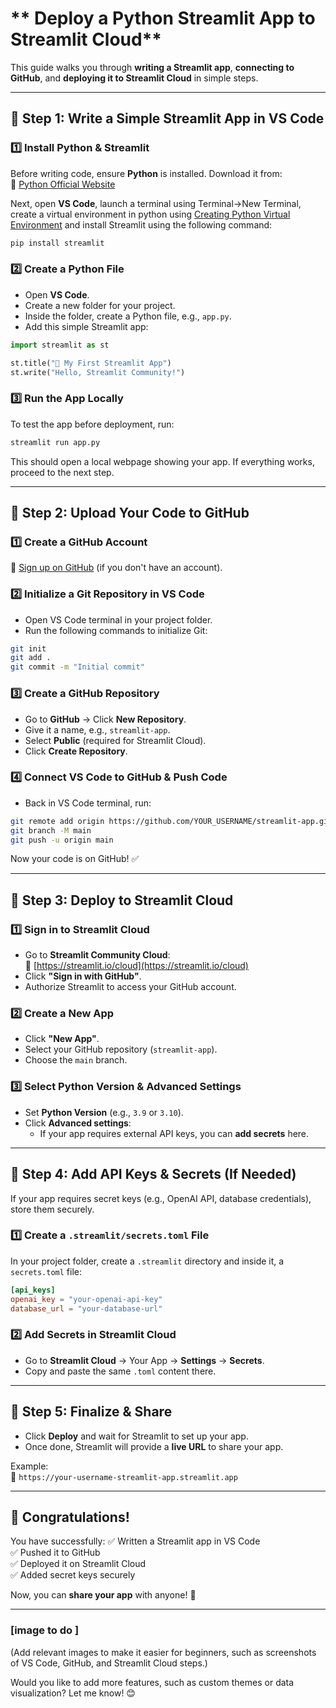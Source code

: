 # ** Deploy a Python Streamlit App to Streamlit Cloud**

This guide walks you through **writing a Streamlit app**, **connecting to GitHub**, and **deploying it to Streamlit Cloud** in simple steps.

---

## **📌 Step 1: Write a Simple Streamlit App in VS Code**
### **1️⃣ Install Python & Streamlit**
Before writing code, ensure **Python** is installed. Download it from:  
🔗 [Python Official Website](https://www.python.org/downloads/)

Next, open **VS Code**, launch a terminal using Terminal->New Terminal, create a virtual environment in python using [Creating Python Virtual Environment](https://arunachalamm101202.github.io/Documentation/guide/create-venv/) and install Streamlit using the following command:

```bash
pip install streamlit
```

### **2️⃣ Create a Python File**
- Open **VS Code**.
- Create a new folder for your project.
- Inside the folder, create a Python file, e.g., `app.py`.
- Add this simple Streamlit app:

```python
import streamlit as st

st.title("🚀 My First Streamlit App")
st.write("Hello, Streamlit Community!")
```

### **3️⃣ Run the App Locally**
To test the app before deployment, run:

```bash
streamlit run app.py
```

This should open a local webpage showing your app. If everything works, proceed to the next step.

---

## **📌 Step 2: Upload Your Code to GitHub**
### **1️⃣ Create a GitHub Account**
🔗 [Sign up on GitHub](https://github.com/) (if you don't have an account).

### **2️⃣ Initialize a Git Repository in VS Code**
- Open VS Code terminal in your project folder.
- Run the following commands to initialize Git:

```bash
git init
git add .
git commit -m "Initial commit"
```

### **3️⃣ Create a GitHub Repository**
- Go to **GitHub** → Click **New Repository**.
- Give it a name, e.g., `streamlit-app`.
- Select **Public** (required for Streamlit Cloud).
- Click **Create Repository**.

### **4️⃣ Connect VS Code to GitHub & Push Code**
- Back in VS Code terminal, run:

```bash
git remote add origin https://github.com/YOUR_USERNAME/streamlit-app.git
git branch -M main
git push -u origin main
```

Now your code is on GitHub! ✅

---

## **📌 Step 3: Deploy to Streamlit Cloud**
### **1️⃣ Sign in to Streamlit Cloud**
- Go to **Streamlit Community Cloud**:  
  🔗 [https://streamlit.io/cloud](https://streamlit.io/cloud)
- Click **"Sign in with GitHub"**.
- Authorize Streamlit to access your GitHub account.

### **2️⃣ Create a New App**
- Click **"New App"**.
- Select your GitHub repository (`streamlit-app`).
- Choose the `main` branch.

### **3️⃣ Select Python Version & Advanced Settings**
- Set **Python Version** (e.g., `3.9` or `3.10`).
- Click **Advanced settings**:
  - If your app requires external API keys, you can **add secrets** here.

---

## **📌 Step 4: Add API Keys & Secrets (If Needed)**
If your app requires secret keys (e.g., OpenAI API, database credentials), store them securely.

### **1️⃣ Create a `.streamlit/secrets.toml` File**
In your project folder, create a `.streamlit` directory and inside it, a `secrets.toml` file:

```toml
[api_keys]
openai_key = "your-openai-api-key"
database_url = "your-database-url"
```

### **2️⃣ Add Secrets in Streamlit Cloud**
- Go to **Streamlit Cloud** → Your App → **Settings** → **Secrets**.
- Copy and paste the same `.toml` content there.

---

## **📌 Step 5: Finalize & Share**
- Click **Deploy** and wait for Streamlit to set up your app.
- Once done, Streamlit will provide a **live URL** to share your app.

Example:  
🔗 `https://your-username-streamlit-app.streamlit.app`

---

## **🎉 Congratulations!**
You have successfully:
✅ Written a Streamlit app in VS Code  
✅ Pushed it to GitHub  
✅ Deployed it on Streamlit Cloud  
✅ Added secret keys securely  

Now, you can **share your app** with anyone! 🚀

---

### **[image to do <task>]**
(Add relevant images to make it easier for beginners, such as screenshots of VS Code, GitHub, and Streamlit Cloud steps.)

Would you like to add more features, such as custom themes or data visualization? Let me know! 😊